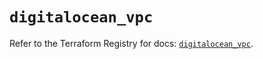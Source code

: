 # `digitalocean_vpc`

Refer to the Terraform Registry for docs: [`digitalocean_vpc`](https://registry.terraform.io/providers/digitalocean/digitalocean/2.68.0/docs/resources/vpc).
